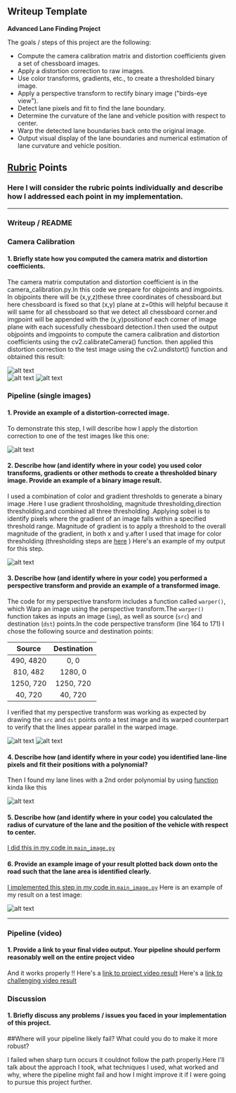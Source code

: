 ## Writeup Template


**Advanced Lane Finding Project**

The goals / steps of this project are the following:

* Compute the camera calibration matrix and distortion coefficients given a set of chessboard images.
* Apply a distortion correction to raw images.
* Use color transforms, gradients, etc., to create a thresholded binary image.
* Apply a perspective transform to rectify binary image ("birds-eye view").
* Detect lane pixels and fit to find the lane boundary.
* Determine the curvature of the lane and vehicle position with respect to center.
* Warp the detected lane boundaries back onto the original image.
* Output visual display of the lane boundaries and numerical estimation of lane curvature and vehicle position.

[//]: # (Image References)

[image1]: ./output_images/corners_found4.jpg/ "corner detection"
[image2]: ./output_images/calibration3.jpg/ "original image"
[image3]: ./output_images/calibration3_undistort.jpg/ "undistort image"
[image4]: ./output_images/test3.jpg "Road Transformed"
[image5]: ./output_images/tracked2_binary_result.jpg "Binary Example"
[image6]: ./output_images/bird_eye2.jpg "perspective transform"
[image7]: ./output_images/pathlines2.jpg "Warp Example"
[image8]: ./output_images/drawlines2.jpg "Fit the lines "
[image9]: ./output_images/tracked2.jpg "Output"
[video1]: ./output1_tracked.mp4 " output Video"
[video2]: ./output2_tracked.mp4 " output of challenge Video"


## [Rubric](https://review.udacity.com/#!/rubrics/571/view) Points

### Here I will consider the rubric points individually and describe how I addressed each point in my implementation.  

---

### Writeup / README


### Camera Calibration

#### 1. Briefly state how you computed the camera matrix and distortion coefficients.

The camera matrix computation and distortion coefficient is in the camera_calibration.py.In this code we prepare for 
objpoints and imgpoints. In objpoints there will be (x,y,z)these three coordinates of chessboard.but here chessboard
is fixed so that (x,y) plane at z=0this will helpful because it will same for all chessboard so that we  detect all 
chessboard corner.and imgpoint will be appended with the (x,y)positionof each corner of image plane with each sucessfully
chessboard detection.I then used the output objpoints and imgpoints to compute the camera calibration and distortion
coefficients using the cv2.calibrateCamera() function. then applied this distortion correction to the test
image using the cv2.undistort() function and obtained this result:


![alt text][image1]  
![alt text][image2]
![alt text][image3]

### Pipeline (single images)

#### 1. Provide an example of a distortion-corrected image.

To demonstrate this step, I will describe how I apply the distortion correction to one of the test images like this one:

![alt text][image4]

#### 2. Describe how (and identify where in your code) you used color transforms, gradients or other methods to create a thresholded binary image.  Provide an example of a binary image result.

I used a combination of color and gradient thresholds to generate a binary image .Here I use gradient throsholding,
magnitude thresholding,direction thresholding.and combined all three thresholding .Applying sobel is to identify pixels 
where the gradient of an image falls within a specified threshold range. Magnitude of gradient is to apply a threshold
to the overall magnitude of the gradient, in both x and y.after I used that image for color thresholding
(thresholding steps are [here](./main_image.py#L73-L130) ) 
Here's an example of my output for this step.

![alt text][image5]

#### 3. Describe how (and identify where in your code) you performed a perspective transform and provide an example of a transformed image.

The code for my perspective transform includes a function called `warper()`, which Warp an image using the perspective 
transform.The `warper()` function takes as inputs an image (`img`), as well as source (`src`) and destination (`dst`) 
points.In the code perspective transform (line 164 to 171)
I chose the following source and destination points:

| Source        | Destination   | 
|:-------------:|:-------------:| 
| 490, 4820     | 0, 0          | 
| 810, 482      | 1280, 0       |
| 1250, 720     | 1250, 720     |
| 40, 720       | 40, 720       |

I verified that my perspective transform was working as expected by drawing the `src` and `dst` points onto a test image
 and its warped counterpart to verify that the lines appear parallel in the warped image.

![alt text][image6]
![alt text][image7]

#### 4. Describe how (and identify where in your code) you identified lane-line pixels and fit their positions with a polynomial?

Then I found my lane lines with a 2nd order polynomial by using [function](./main_image.py#L222-L230) kinda like this

![alt text][image8]

#### 5. Describe how (and identify where in your code) you calculated the radius of curvature of the lane and the position of the vehicle with respect to center.

[I did this  in my code in `main_image.py`](./main_image.py#L245-L249)

#### 6. Provide an example image of your result plotted back down onto the road such that the lane area is identified clearly.

[I implemented this step in my code in `main_image.py`](./main_image.py#L250-L267)
Here is an example of my result on a test image:

![alt text][image9]

---

### Pipeline (video)

#### 1. Provide a link to your final video output. Your pipeline should perform reasonably well on the entire project video

 And it works properly !!
 Here's a [link to project video result](./output1_tracked.mp4)
 Here's a [link to challenging video result](./output2_tracked.mp4)



### Discussion

#### 1. Briefly discuss any problems / issues you faced in your implementation of this project.  
##Where will your pipeline likely fail?  What could you do to make it more robust?

I failed when sharp turn occurs it couldnot follow the path properly.Here I'll talk about the approach I took, 
what techniques I used, what worked and why, where the pipeline might fail and 
how I might improve it if I were going to pursue this project further.  

